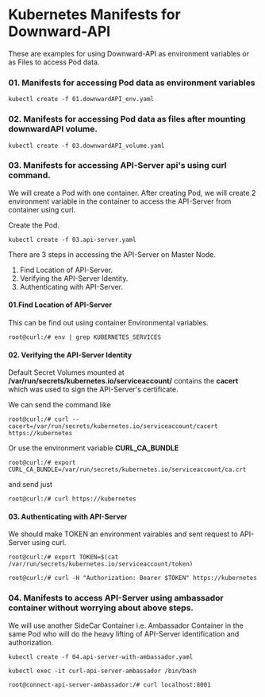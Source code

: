 # Kubernetes Manifests for Downward-API

These are examples for using Downward-API as environment variables or as Files to access Pod data.

### 01. Manifests for accessing Pod data as environment variables

`kubectl create -f 01.downwardAPI_env.yaml`

### 02. Manifests for accessing Pod data as files after mounting downwardAPI volume.

`kubectl create -f 03.downwardAPI_volume.yaml`

### 03. Manifests for accessing API-Server api's using curl command.

We will create a Pod with one container. After creating Pod, we will create 2 environment variable in the container to access the API-Server from container using curl.

Create the Pod.

`kubectl create -f 03.api-server.yaml`

There are 3 steps in accessing the API-Server on Master Node.

1. Find Location of API-Server.
1. Verifying the API-Server Identity.
1. Authenticating with API-Server.

#### 01.Find Location of API-Server

This can be find out using container Environmental variables.

`root@curl:/# env | grep KUBERNETES_SERVICES`

#### 02. Verifying the API-Server Identity

Default Secret Volumes mounted at **/var/run/secrets/kubernetes.io/serviceaccount/** contains the **cacert** which was used to sign the API-Server's certificate.

We can send the command like

`root@curl:/# curl --cacert=/var/run/secrets/kubernetes.io/serviceaccount/cacert https://kubernetes`

Or use the environment variable **CURL_CA_BUNDLE**

`root@curl:/# export CURL_CA_BUNDLE=/var/run/secrets/kubernetes.io/serviceaccount/ca.crt`

and send just

`root@curl:/# curl https://kubernetes`

#### 03. Authenticating with API-Server

We should make TOKEN an environment vairables and sent request to API-Server using curl.

`root@curl:/# export TOKEN=$(cat /var/run/secrets/kubernetes.io/serviceaccount/token)`

`root@curl:/# curl -H "Authorization: Bearer $TOKEN" https://kubernetes`

### 04. Manifests to access API-Server using ambassador container without worrying about above steps.

We will use another SideCar Container i.e. Ambassador Container in the same Pod who will do the heavy lifting of API-Server identification and authorization.

`kubectl create -f 04.api-server-with-ambassador.yaml`

`kubectl exec -it curl-api-server-ambassador /bin/bash`

`root@connect-api-server-ambassador:/# curl localhost:8001`
